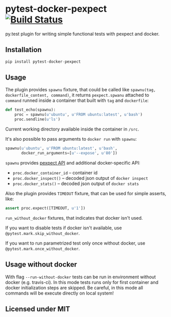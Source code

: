 # pytest-docker-pexpect [![Build Status](https://travis-ci.org/nvbn/pytest-docker-pexpect.svg?branch=master)](https://travis-ci.org/nvbn/pytest-docker-pexpect)

py.test plugin for writing simple functional tests with pexpect and docker.

## Installation

```python
pip install pytest-docker-pexpect
```

## Usage

The plugin provides `spawnu` fixture, that could be called like
`spawnu(tag, dockerfile_content, command)`, it returns `pexpect.spwanu` attached to `command`
runned inside a container that built with `tag` and `dockerfile`:

```python
def test_echo(spawnu):
    proc = spawnu(u'ubuntu', u'FROM ubuntu:latest', u'bash')
    proc.sendline(u'ls')
```

Current working directory available inside the container in `/src`.

It's also possible to pass arguments to `docker run` with `spawnu`:

```python
spawnu(u'ubuntu', u'FROM ubuntu:latest', u'bash',
       docker_run_arguments=[u'--expose', u'80'])
```

`spawnu` provides [pexpect API](https://pexpect.readthedocs.io/en/stable/api/pexpect.html#spawn-class)
and additional docker-specific API:

* `proc.docker_container_id` &ndash; container id
* `proc.docker_inspect()` &ndash; decoded json output of `docker inspect`
* `proc.docker_stats()` &ndash; decoded json output of `docker stats`


Also the plugin provides `TIMEOUT` fixture, that can be used for simple asserts, like:

```python
assert proc.expect([TIMEOUT, u'1'])
```

`run_without_docker` fixtures, that indicates that docker isn't used.

If you want to disable tests if docker isn't available, use `@pytest.mark.skip_without_docker`.

If you want to run parametrized test only once without docker, use
`@pytest.mark.once_without_docker`.

## Usage without docker

With flag `--run-without-docker` tests can be run in environment without docker (e.g. travis-ci).
In this mode tests runs only for first container and docker initialization steps are skipped.
Be careful, in this mode all commands will be execute directly on local system!

## Licensed under MIT
